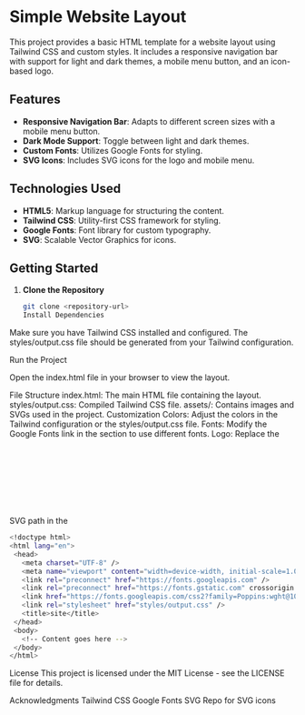 # Simple Website Layout

This project provides a basic HTML template for a website layout using Tailwind CSS and custom styles. It includes a responsive navigation bar with support for light and dark themes, a mobile menu button, and an icon-based logo.

## Features

- **Responsive Navigation Bar**: Adapts to different screen sizes with a mobile menu button.
- **Dark Mode Support**: Toggle between light and dark themes.
- **Custom Fonts**: Utilizes Google Fonts for styling.
- **SVG Icons**: Includes SVG icons for the logo and mobile menu.

## Technologies Used

- **HTML5**: Markup language for structuring the content.
- **Tailwind CSS**: Utility-first CSS framework for styling.
- **Google Fonts**: Font library for custom typography.
- **SVG**: Scalable Vector Graphics for icons.

## Getting Started

1. **Clone the Repository**

   ```bash
   git clone <repository-url>
   Install Dependencies
   ```

Make sure you have Tailwind CSS installed and configured. The styles/output.css file should be generated from your Tailwind configuration.

Run the Project

Open the index.html file in your browser to view the layout.

File Structure
index.html: The main HTML file containing the layout.
styles/output.css: Compiled Tailwind CSS file.
assets/: Contains images and SVGs used in the project.
Customization
Colors: Adjust the colors in the Tailwind configuration or the styles/output.css file.
Fonts: Modify the Google Fonts link in the <head> section to use different fonts.
Logo: Replace the SVG path in the <svg> element with your own logo.
Example
Here is a snippet of the HTML layout:

```bash
<!doctype html>
<html lang="en">
 <head>
   <meta charset="UTF-8" />
   <meta name="viewport" content="width=device-width, initial-scale=1.0" />
   <link rel="preconnect" href="https://fonts.googleapis.com" />
   <link rel="preconnect" href="https://fonts.gstatic.com" crossorigin />
   <link href="https://fonts.googleapis.com/css2?family=Poppins:wght@100;200;300;400;500;600;700;800;900&display=swap" rel="stylesheet" />
   <link rel="stylesheet" href="styles/output.css" />
   <title>site</title>
 </head>
 <body>
   <!-- Content goes here -->
 </body>
</html>
```

License
This project is licensed under the MIT License - see the LICENSE file for details.

Acknowledgments
Tailwind CSS
Google Fonts
SVG Repo for SVG icons
